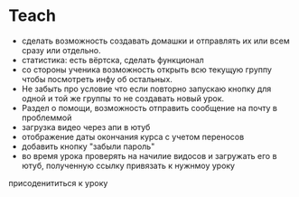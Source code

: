 # Teach

* сделать возможность создавать домашки и отправлять их или всем сразу или отдельно.
* статистика: есть вёртска, сделать функционал
* со стороны ученика возможность открыть всю текущую группу чтобы посмотреть инфу об остальных.
* Не забыть про условие что если повторно запускаю кнопку для одной и той же группы то не создавать новый урок.
* Раздел о помощи, возможность отправить сообщение на почту в проблеммой
* загрузка видео через апи в ютуб
* отображение даты окончания курса с учетом переносов
* добавить кнопку "забыли пароль"
* во время урока проверять на начилие видосов и загружать его в ютуб, полученную ссылку привязать к нужнмоу уроку

присоденититься к уроку
